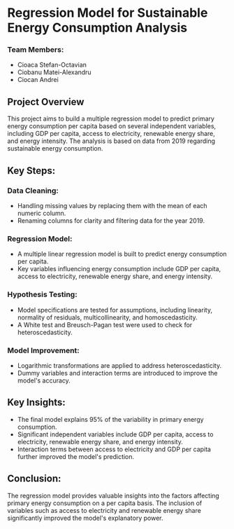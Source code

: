 # Regression Model for Sustainable Energy Consumption Analysis

### Team Members:
- Cioaca Stefan-Octavian
- Ciobanu Matei-Alexandru
- Ciocan Andrei

## Project Overview
This project aims to build a multiple regression model to predict primary energy consumption per capita based on several independent variables, including GDP per capita, access to electricity, renewable energy share, and energy intensity. The analysis is based on data from 2019 regarding sustainable energy consumption.

## Key Steps:

### Data Cleaning:
- Handling missing values by replacing them with the mean of each numeric column.
- Renaming columns for clarity and filtering data for the year 2019.

### Regression Model:
- A multiple linear regression model is built to predict energy consumption per capita.
- Key variables influencing energy consumption include GDP per capita, access to electricity, renewable energy share, and energy intensity.

### Hypothesis Testing:
- Model specifications are tested for assumptions, including linearity, normality of residuals, multicollinearity, and homoscedasticity.
- A White test and Breusch-Pagan test were used to check for heteroscedasticity.

### Model Improvement:
- Logarithmic transformations are applied to address heteroscedasticity.
- Dummy variables and interaction terms are introduced to improve the model's accuracy.

## Key Insights:
- The final model explains 95% of the variability in primary energy consumption.
- Significant independent variables include GDP per capita, access to electricity, renewable energy share, and energy intensity.
- Interaction terms between access to electricity and GDP per capita further improved the model's prediction.

## Conclusion:
The regression model provides valuable insights into the factors affecting primary energy consumption on a per capita basis. The inclusion of variables such as access to electricity and renewable energy share significantly improved the model's explanatory power.
